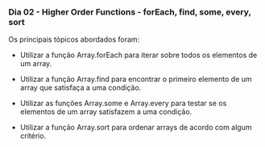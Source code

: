### Dia 02 - Higher Order Functions - forEach, find, some, every, sort

Os principais tópicos abordados foram:

* Utilizar a função Array.forEach para iterar sobre todos os elementos de um array.

* Utilizar a função Array.find para encontrar o primeiro elemento de um array que satisfaça a uma condição.

* Utilizar as funções Array.some e Array.every para testar se os elementos de um array satisfazem a uma condição.

* Utilizar a função Array.sort para ordenar arrays de acordo com algum critério.